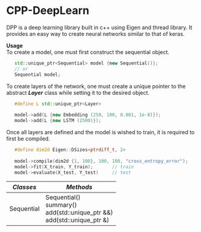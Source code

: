# CPP-DeepLearn

DPP is a deep learning library built in c++ using Eigen and thread library. It provides an easy way to create neural networks similar to that of keras. 

**Usage**     
To create a model, one must first construct the sequential object.

```c++
   std::unique_ptr<Sequential> model {new Sequential()}; 
   // or
   Sequential model;
```

To create layers of the network, one must create a unique pointer to the abstract ***Layer*** class while setting it to the desired object.
    
```c++
   #define L std::unique_ptr<Layer>  
   
   model->add(L {new Embedding (250, 100, 0.001, 1e-8)});
   model->add(L {new LSTM (2500)});
```

Once all layers are defined and the model is wished to train, it is required to first be compiled.   

```c++
   #define dim2d Eigen::DSizes<ptrdiff_t, 2> 
   
   model->compile(dim2d {1, 100}, 100, 100, "cross_entropy_error");
   model->fit(X_train, Y_train);       // train
   model->evaluate(X_test, Y_test)     // test
```

_Classes_ | _Methods_
------------ | -------------
Sequential | Sequential() <br /> summary() <br /> add(std::unique_ptr<Layer> &&) <br /> add(std::unique_ptr<Layer> &)
